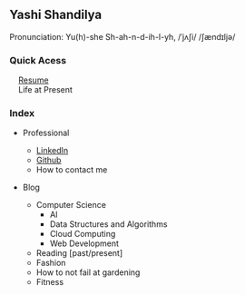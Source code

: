 ## Yashi Shandilya
Pronunciation: Yu(h)-she Sh-ah-n-d-ih-l-yh, /ˈjʌʃi/ /ʃændɪljə/

### Quick Acess
&nbsp;&nbsp;&nbsp;&nbsp;[Resume](https://drive.google.com/file/d/1zCAAfZa6qbmvsVMz6R024JzJ7x2tuEHz/view?usp=sharing)\
&nbsp;&nbsp;&nbsp;&nbsp;Life at Present

### Index
- Professional
  - [LinkedIn](https://www.linkedin.com/in/yashishandilya/)
  - [Github](https://github.com/yashishandilya)
  - How to contact me

- Blog
  - Computer Science
    - AI
    - Data Structures and Algorithms
    - Cloud Computing
    - Web Development
  - Reading \[past/present]
  - Fashion
  - How to not fail at gardening
  - Fitness
